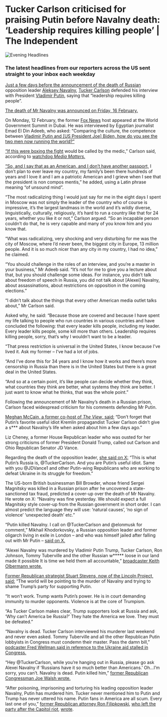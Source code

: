 # Tucker Carlson criticised for praising Putin before Navalny death: ‘Leadership requires killing people’ | The Independent

![Evening Headlines](https://static.independent.co.uk/static-assets/images/newsletter/evening-headlines/evening-headlines.png)

### The latest headlines from our reporters across the US sent straight to your inbox each weekday

[Just a few days before the announcement of the death of Russian](https://www.independent.co.uk/news/world/europe/alexei-navalny-dead-russian-opposition-b2497383.html "Putin told Russia must face consequences after Alexei Navalny dies in prison") opposition leader [Aleksey Navalny](https://www.independent.co.uk/topic/aleksey-navalny), [Tucker Carlson](https://www.independent.co.uk/topic/tucker-carlson) defended his interview with President [Vladimir Putin](https://www.independent.co.uk/topic/vladimir-putin), saying that “leadership requires killing people”.

[The death of Mr Navalny was announced on Friday, 16 February.](https://www.independent.co.uk/news/world/europe/navalny-wife-russia-putin-prison-death-b2497485.html "Alexei Navalny wife’s message to Putin after Russian opposition leader dies in prison")

On Monday, 12 February, the former [Fox News](https://www.independent.co.uk/topic/fox-news) host appeared at the World Government Summit in Dubai. He was interviewed by Egyptian journalist Emad El Din Adeeb, who asked: “Comparing the culture, the competence between [Vladimir Putin and \[US President Joe\] Biden, how do you see the two men now running the world?”](https://www.independent.co.uk/voices/alexei-navalny-death-russia-putin-backfire-b2497474.html "How Alexei Navalny’s death could backfire for Putin")

[“If this were boxing the fight](https://www.independent.co.uk/news/world/europe/navalny-dead-putin-prison-russia-b2497577.html "Navalny spent a decade with Putin’s target on his back – he knew this was how it would end") would be called by the medic,” Carlson said, according to [watchdog _Media Matters._](https://www.mediamatters.org/tucker-carlson/tucker-carlson-gushes-over-vladimir-putin-and-defends-not-asking-him-about-civil)

[“So, and I say that as an American, and I don’t have another passport,](https://www.independent.co.uk/tv/news/alexei-navalny-dead-prison-russia-blinken-putin-b2497561.html "Blinken says Navalny death shows ‘weakness’ at heart of Putin’s Russia") I don’t plan to ever leave my country, my family’s been there hundreds of years and I love it and I am a patriotic American and I grieve when I see that the president is non compos mentis,” he added, using a Latin phrase meaning “of unsound mind”.

“The most radicalizing thing I would just say for me in the eight days I spent in Moscow was not simply the leader of the country who of course is impressive, it’s the largest landmass in the world and it’s wildly diverse, linguistically, culturally, religiously, it’s hard to run a country like that for 24 years, whether you like it or not,” Carlson argued. “So an incapable person couldn’t do that, he is very capable and many of you know him and you know that.

“What was radicalizing, very shocking and very disturbing for me was the city of Moscow, where I’d never been, the biggest city in Europe, 13 million people. And it is so much nicer than any city in my country, I had no idea,” he claimed.

“You should challenge in the roles of an interview, and you’re a master in your business,” Mr Adeeb said. “It’s not for me to give you a lecture about that, but you should challenge some ideas. For instance, you didn’t talk about freedom of speech in Russia, you did not talk about \[Alexei\] Navalny, about assassinations, about restrictions on opposition in the coming elections.”

“I didn’t talk about the things that every other American media outlet talks about,” Mr Carlson said.

Asked why, he said: “Because those are covered and because I have spent my life talking to people who run countries in various countries and have concluded the following: that every leader kills people, including my leader. Every leader kills people, some kill more than others. Leadership requires killing people, sorry, that’s why I wouldn’t want to be a leader.

“That press restriction is universal in the United States, I know because I’ve lived it. Ask my former – I’ve had a lot of jobs.

“And I’ve done this for 34 years and I know how it works and there’s more censorship in Russia than there is in the United States but there is a great deal in the United States.

“And so at a certain point, it’s like people can decide whether they think, what countries they think are better, what systems they think are better. I just want to know what he thinks, that was the whole point.”

Following the announcement of Mr Navalny’s death in a Russian prison, Carlson faced widespread criticism for his comments defending Mr Putin.

[Meghan McCain, a former co-host of _The View_, said:](https://twitter.com/MeghanMcCain/status/1758517034961227951) “Don’t forget that Putin’s favorite useful idiot Kremlin propagandist Tucker Carlson didn’t give a s\*\*\* about Navalny’s life when asked about him a few days ago.”

Liz Cheney, a former House Republican leader who was ousted for her strong criticisms of former President Donald Trump, called out Carlson and Ohio Republican Senator JD Vance.

Regarding the death of the opposition leader, [she said on X:](https://twitter.com/Liz_Cheney/status/1758460195724722474) “This is what Putin’s Russia is, @TuckerCarlson. And you are Putin’s useful idiot. Same with you ⁦@JDVance1⁩ and other Putin-wing Republicans who are working to defeat Ukraine in its struggle for freedom.”

The US-born British businessman Bill Browder, whose friend Sergei Magnitsky was killed in a Russian prison after he uncovered a state-sanctioned tax fraud, predicted a cover-up over the death of Mr Navalny. He wrote on X: “Navalny was fine yesterday. We should expect a full Magnitsky style cover-up from the Russian government in short order. I can almost predict the language they will use: ‘natural causes’, ‘no sign of violence’ ‘unexpected death’ etc.”

“Putin killed Navalny. I call on @TuckerCarlson and @elonmusk for comment,” Mikhail Khodorkovsky, a Russian opposition leader and former oligarch living in exile in London – and who was himself jailed after falling out with Mr Putin – [said on X.](https://twitter.com/khodorkovsky_en/status/1758487654146965673)

“Alexei Navalny was murdered by Vladimir Putin Trump, Tucker Carlson, Ron Johnson, Tommy Tuberville and the other Russian w\*\*\*\*\* loose in our land made it possible It is time we held them all accountable,” [broadcaster Keith Olbermann wrote.](https://twitter.com/KeithOlbermann/status/1758468764880830498)

[Former Republican strategist Stuart Stevens, now of the Lincoln Project, said:](https://twitter.com/stuartpstevens/status/1758492918850154973) “The world will be pointing to the murder of Navalny and trying to shame Trump’s party for supporting Putin.

“It won’t work. Trump wants Putin’s power. He is in court demanding immunity to murder opponents. Violence is at the core of Trumpism.

“As Tucker Carlson makes clear, Trump supporters look at Russia and ask, ‘Why can’t America be Russia?’ They hate the America we love. They must be defeated.”

“Navalny is dead. Tucker Carlson interviewed his murderer last weekend and never even asked. Tommy Tuberville and all the other Republican Putin lobbyists in Congress must condemn their master. Pass the damn bill,” [podcaster Fred Wellman said in reference to the Ukraine aid stalled in Congress.](https://twitter.com/FPWellman/status/1758472897344025080)

“Hey @TuckerCarlson, while you’re hanging out in Russia, please go ask Alexei Navalny if ‘Russians have it so much better than Americans.’ Oh…I’m sorry, you can’t. Navalny is dead. Putin killed him,” [former Republican Congressman Joe Walsh wrote.](https://twitter.com/WalshFreedom/status/1758460278985887774)

“After poisoning, imprisoning and torturing his leading opposition leader Navalny, Putin has murdered him. Tucker never mentioned him to Putin and Trump has never uttered his name. Putin fans in America are all scum. Every last one of you,” [former Republican attorney Ron Filipkowski](https://twitter.com/RonFilipkowski/status/1758458952583405998), [who left the party after the Capitol riot](https://www.businessinsider.com/marine-ron-filipkowski-monitors-trump-supporters-rightwing-conspiracy-theories-online-2021-12), [wrote](https://twitter.com/RonFilipkowski/status/1758458952583405998).
